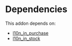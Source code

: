 # Dependencies

This addon depends on:

- [l10n_in_purchase](https://github.com/bringout/oca-ocb-l10n_europe/tree/5de71bc386fb5f5a7c53f5119023df331cad0f38/odoo-bringout-oca-ocb-l10n_in_purchase)
- [l10n_in_stock](https://github.com/bringout/oca-ocb-l10n_asia-pacific/tree/54d5192babb41f771ce8a9a9f0cd4295144e4555/odoo-bringout-oca-ocb-l10n_in_stock)
